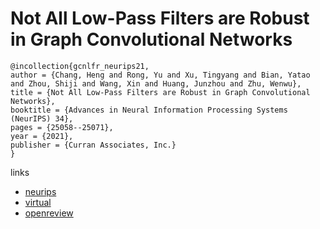 # Not All Low-Pass Filters are Robust in Graph Convolutional Networks

```
@incollection{gcnlfr_neurips21,
author = {Chang, Heng and Rong, Yu and Xu, Tingyang and Bian, Yatao and Zhou, Shiji and Wang, Xin and Huang, Junzhou and Zhu, Wenwu},
title = {Not All Low-Pass Filters are Robust in Graph Convolutional Networks},
booktitle = {Advances in Neural Information Processing Systems (NeurIPS) 34},
pages = {25058--25071},
year = {2021},
publisher = {Curran Associates, Inc.}
}
```

links
- [neurips](https://papers.nips.cc//paper/2021/hash/d30960ce77e83d896503d43ba249caf7-Abstract.html)
- [virtual](https://neurips.cc/virtual/2021/poster/28435)
- [openreview](https://openreview.net/forum?id=bDdfxLQITtu)
